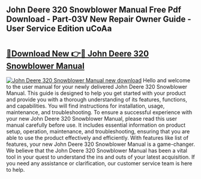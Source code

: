 ## John Deere 320 Snowblower Manual Free Pdf Download - Part-03V New Repair Owner Guide - User Service Edition uCoAa

# <h2><a href="http://bc89420.oget.top/?id=John+Deere+320+Snowblower+Manual">🔗Download New 👉🔴 John Deere 320 Snowblower Manual</a></h2>

[![John Deere 320 Snowblower Manual new download](https://i.imgur.com/5g1atiW.png)](http://bc89420.oget.top/?id=John+Deere+320+Snowblower+Manual)
Hello and welcome to the user manual for your newly delivered John Deere 320 Snowblower Manual. This guide is designed to help you get started with your product and provide you with a thorough understanding of its features, functions, and capabilities. You will find instructions for installation, usage, maintenance, and troubleshooting. To ensure a successful experience with your new John Deere 320 Snowblower Manual, please read this user manual carefully before use. It includes essential information on product setup, operation, maintenance, and troubleshooting, ensuring that you are able to use the product effectively and efficiently. With features like list of features, your new John Deere 320 Snowblower Manual is a game-changer. We believe that the John Deere 320 Snowblower Manual has been a vital tool in your quest to understand the ins and outs of your latest acquisition. If you need any assistance or clarification, our customer service team is here to help.
